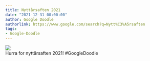 ```yaml
---
title: Nyttårsaften 2021
date: "2021-12-31 00:00:00"
author: Google Doodle
authorlink: https://www.google.com/search?q=Nytt%C3%A5rsaften
tags:
- Google-Doodle
---
```

<img src="https://www.google.com/logos/doodles/2021/new-years-eve-2021-6753651837109170.2-law.gif" referrerpolicy="no-referrer"><br>Hurra for nyttårsaften 2021! #GoogleDoodle